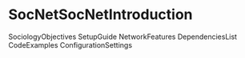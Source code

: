 # SocNetSocNetIntroduction
SociologyObjectives
SetupGuide
NetworkFeatures
DependenciesList
CodeExamples
ConfigurationSettings
